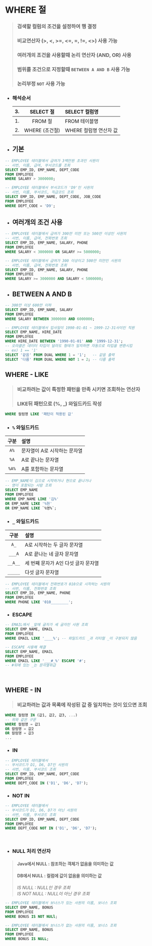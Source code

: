 # WHERE 절
> ### 검색할 컬럼의 **조건을 설정**하여 행 결정
> ### 비교연산자 (>, <, >=, <=, =, !=, <>) 사용 가능
> ### 여러개의 조건을 사용할때 논리 연산자 (AND, OR) 사용
> ### 범위를 조건으로 지정할때 `BETWEEN A AND B` 사용 가능
> ### 논리부정 `NOT` 사용 가능
- ### 해석순서
  |3.|SELECT 절| SELECT 컬럼명
  |:--:|:--:|:--|
  |1.|FROM 절| FROM 테이블명
  |2.|WHERE (조건절)| WHERE 컬럼명 연산자 값

- ## 기본
```SQL
-- EMPLOYEE 테이블에서 급여가 3백만원 초과인 사원이
-- 사번, 이름, 급여, 부서코드를 조회
SELECT EMP_ID, EMP_NAME, DEPT_CODE
FROM EMPLOYEE
WHERE SALARY > 3000000;

-- EMPLOYEE 테이블에서 부서코드가 'D9'인 사원의
-- 사번, 이름, 부서코드, 직급코드 조회
SELECT EMP_ID, EMP_NAME, DEPT_CODE, JOB_CODE
FROM EMPLOYEE
WHERE DEPT_CODE = 'D9';
```
  
- ## 여러개의 조건 사용
```SQL
-- EMPLOYEE 테이블에서 급여가 300만 미만 또는 500만 이상인 사원의
-- 사번, 이름, 급여, 전화번호 조회
SELECT EMP_ID, EMP_NAME, SALARY, PHONE
FROM EMPLOYEE
WHERE SALARY < 3000000 OR SALARY >= 5000000;

-- EMPLOYEE 테이블에서 급여가 300 이상이고 500만 미만인 사원의
-- 사번, 이름, 급여, 전화번호 조회
SELECT EMP_ID, EMP_NAME, SALARY, PHONE
FROM EMPLOYEE
WHERE SALARY >= 3000000 AND SALARY < 5000000;
```

- ## BETWEEN A AND B
```SQL
-- 300만 이상 600만 이하
SELECT EMP_ID, EMP_NAME, SALARY
FROM EMPLOYEE
WHERE SALARY BETWEEN 3000000 AND 6000000;

-- EMPLOYEE 테이블에서 입사일이 1990-01-01 ~ 1999-12-31사이인 직원
SELECT EMP_NAME, HIRE_DATE
FROM EMPLOYEE
WHERE HIRE_DATE BETWEEN '1990-01-01' AND '1999-12-31';
-- 오라클은 데이터 타입이 달라도 형태가 일치하면 자동으로 타입을 변환시킴
-- ex) 1 == '1'
SELECT '같음' FROM DUAL WHERE 1 = '1';   -- 같음 출력
SELECT '다름' FROM DUAL WHERE NOT 1 = 2; -- 다름 출력
```

## WHERE - LIKE
> ### 비교하려는 값이 특정한 패턴을 만족 시키면 조회하는 연산자
> ### LIKE뒤 패턴으로 (%, _) 와일드카드 작성
```SQL
WHERE 컬럼명 LIKE '패턴이 적용된 값' 
```

- ### `%` 와일드카드
|구분|설명|
|:--:|:--|
|`A%`|문자열이 A로 시작하는 문자열|
|`%A`|A로 끝나는 문자열|
|`%A%`|A를 포함하는 문자열|
```SQL
-- EMP_NAME이 김으로 시작하거나 현으로 끝나거나
-- 영이 포함되는 사람 조회
SELECT EMP_NAME
FROM EMPLOYEE
WHERE EMP_NAME LIKE '김%'
OR EMP_NAME LIKE '%현'
OR EMP_NAME LIKE `%영%`;
```

- ### `_` 와일드카드
|구분|설명|
|:--:|:--|
|`A_`|A로 시작하는 두 글자 문자열|
|`___A`|A로 끝나는 네 글자 문자열|
|`__A__`|세 번째 문자가 A인 다섯 글자 문자열|
|`_____`|다섯 글자 문자열|
```SQL
-- EMPLOYEE 테이블에서 전화번호가 010으로 시작하는 사원의
-- 사번, 이름, 전화번호 조회
SELECT EMP_ID, EMP_NAME, PHONE
FROM EMPLOYEE
WHERE PHONE LIKE '010________';
```

- ### ESCAPE
```SQL
-- EMAIL에서 _앞에 글자가 세 글자인 사원 조회
SELECT EMP_NAME, EMAIL
FROM EMPLOYEE
WHERE EMAIL LIKE '____%'; -- 와일드카드 _과 리터럴 _이 구분되지 않음

-- ESCAPE 사용해 해결
SELECT EMP_NAME, EMAIL
FROM EMPLOYEE
WHERE EMAIL LIKE '___#_%' ESCAPE '#';
-- #뒤에 있는 _는 문자열취급
```  
</br>

## WHERE - IN
> ### 비교하려는 값과 목록에 작성된 값 중 일치하는 것이 있으면 조회
```SQL
WHERE 컬럼명 IN (값1, 값2, 값3, ...)
-- 위와 같은 구문
WHERE 컬럼명 = 값1
OR 컬럼명 = 값2
OR 컬럼명 = 값3
...
```

- ### IN
```SQL
-- EMPLOYEE 테이블에서
-- 부서코드가 D1, D6, D7인 사원의
-- 사번, 이름, 부서코드 조회
SELECT EMP_ID, EMP_NAME, DEPT_CODE
FROM EMPLOYEE
WHERE DEPT_CODE IN ('D1', 'D6', 'D7');
```

- ### NOT IN
```SQL
-- EMPLOYEE 테이블에서
-- 부서코드가 D1, D6, D7가 아닌 사원의
-- 사번, 이름, 부서코드 조회
SELECT EMP_ID, EMP_NAME, DEPT_CODE
FROM EMPLOYEE
WHERE DEPT_CODE NOT IN ('D1', 'D6', 'D7');
```  
</br>

- ### NULL 처리 연산자
> #### Java에서 NULL : 참조하는 객체가 없음을 의미하는 값
> #### DB에서 NULL : 컬럼에 값이 없음을 의미하는 값
> *IS NULL : NULL인 경우 조회*  
> *IS NOT NULL : NULL이 아닌 경우 조회*
```SQL
-- EMPLOYEE 테이블에서 보너스가 있는 사원의 이름, 보너스 조회
SELECT EMP_NAME, BONUS
FROM EMPLOYEE
WHERE BONUS IS NOT NULl;

-- EMPLOYEE 테이블에서 보너스가 없는 사원의 이름, 보너스 조회
SELECT EMP_NAME, BONUS
FROM EMPLOYEE
WHERE BONUS IS NULL;
```
